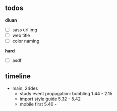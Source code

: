 ## todos
**dluan**
- [ ] sass url img
- [ ] web title
- [ ] color naming

**hard**
- [ ] asdf

## timeline
- main, 24des
  - study event propagation: bubbling 1.44 - 2.15
  - import style guide 5.32 - 5.42
  - mobile first 5.40 - 
